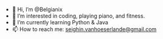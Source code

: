 - 👋 Hi, I’m @Belgianix
- 👀 I’m interested in coding, playing piano, and fitness.
- 🌱 I’m currently learning Python & Java
- 📫 How to reach me: seighin.vanhoeserlande@gmail.com

<!---
Belgianix/Belgianix is a ✨ special ✨ repository because its `README.md` (this file) appears on your GitHub profile.
You can click the Preview link to take a look at your changes.
--->
